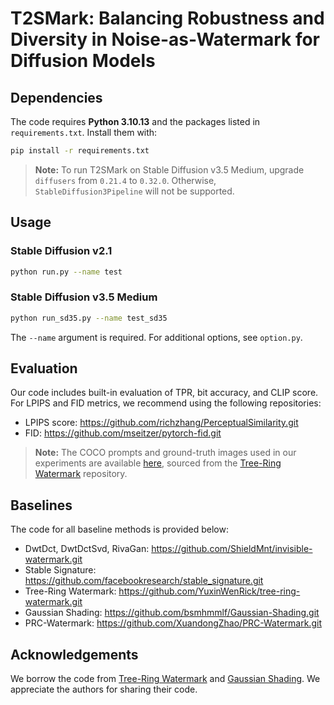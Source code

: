 # T2SMark: Balancing Robustness and Diversity in Noise-as-Watermark for Diffusion Models

## Dependencies

The code requires **Python 3.10.13** and the packages listed in `requirements.txt`. Install them with:

```bash
pip install -r requirements.txt
```

> **Note:** To run T2SMark on Stable Diffusion v3.5 Medium, upgrade `diffusers` from `0.21.4` to `0.32.0`. Otherwise, `StableDiffusion3Pipeline` will not be supported.

## Usage

### Stable Diffusion v2.1

```bash
python run.py --name test
```

### Stable Diffusion v3.5 Medium

```bash
python run_sd35.py --name test_sd35
```

The `--name` argument is required. For additional options, see `option.py`.

## Evaluation

Our code includes built-in evaluation of TPR, bit accuracy, and CLIP score. For LPIPS and FID metrics, we recommend using the following repositories:

- LPIPS score: https://github.com/richzhang/PerceptualSimilarity.git
- FID: https://github.com/mseitzer/pytorch-fid.git

> **Note:** The COCO prompts and ground-truth images used in our experiments are available [here](https://drive.google.com/drive/folders/1saWx-B3vJxzspJ-LaXSEn5Qjm8NIs3r0), sourced from the [Tree-Ring Watermark](https://github.com/YuxinWenRick/tree-ring-watermark.git) repository.


## Baselines

The code for all baseline methods is provided below:

- DwtDct, DwtDctSvd, RivaGan: https://github.com/ShieldMnt/invisible-watermark.git
- Stable Signature: https://github.com/facebookresearch/stable_signature.git
- Tree-Ring Watermark: https://github.com/YuxinWenRick/tree-ring-watermark.git
- Gaussian Shading: https://github.com/bsmhmmlf/Gaussian-Shading.git
- PRC-Watermark: https://github.com/XuandongZhao/PRC-Watermark.git


## Acknowledgements
We borrow the code from [Tree-Ring Watermark](https://github.com/YuxinWenRick/tree-ring-watermark.git) and [Gaussian Shading](https://github.com/bsmhmmlf/Gaussian-Shading.git).  We appreciate the authors for sharing their code.